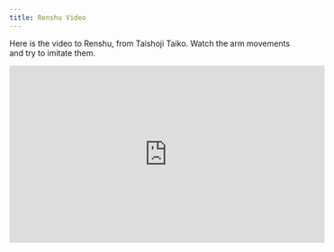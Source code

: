 ```yaml
---
title: Renshu Video
---
```

Here is the video to Renshu, from Taishoji Taiko. Watch the arm movements and try to imitate them.
<iframe width="560" height="315" src="https://www.youtube.com/embed/926BdM30U9I" title="YouTube video player" frameborder="0" allow="accelerometer; autoplay; clipboard-write; encrypted-media; gyroscope; picture-in-picture" allowfullscreen></iframe>
